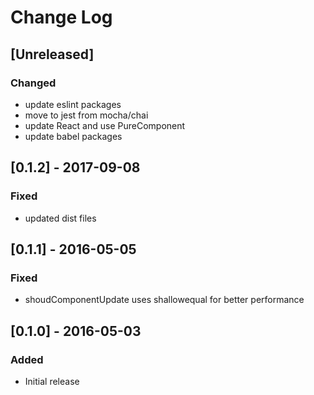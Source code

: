 # Change Log

## [Unreleased]
### Changed
- update eslint packages
- move to jest from mocha/chai
- update React and use PureComponent
- update babel packages

## [0.1.2] - 2017-09-08
### Fixed
- updated dist files

## [0.1.1] - 2016-05-05
### Fixed
- shoudComponentUpdate uses shallowequal for better performance

## [0.1.0] - 2016-05-03
### Added
- Initial release
